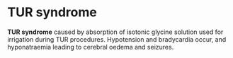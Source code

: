 # TUR syndrome

**TUR syndrome** caused by absorption of isotonic glycine solution used
for irrigation during TUR procedures. Hypotension and bradycardia occur,
and hyponatraemia leading to cerebral oedema and seizures.
